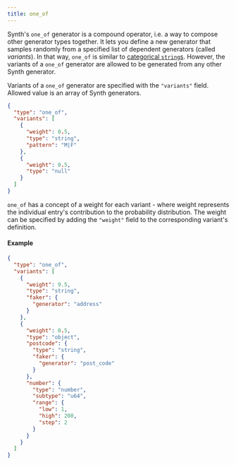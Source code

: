```yaml
---
title: one_of
---
```


Synth's `one_of` generator is a compound operator, i.e. a way to compose other generator types together. It lets you
define a new generator that samples randomly from a specified list of dependent generators (called _variants_). In that
way, `one_of` is similar to [categorical `string`s](string#categorical). However, the variants of
a `one_of` generator are allowed to be generated from any other Synth generator.

Variants of a `one_of` generator are specified with the `"variants"` field. Allowed value is an array of Synth
generators.

```json synth
{
  "type": "one_of",
  "variants": [
    {
      "weight": 0.5,
      "type": "string",
      "pattern": "M|F"
    },
    {
      "weight": 0.5,
      "type": "null"
    }
  ]
}
```

`one_of` has a concept of a weight for each variant - where weight represents the individual entry's contribution to the
probability distribution. The weight can be specified by adding the `"weight"` field to the corresponding variant's
definition.

#### Example

```json synth
{
  "type": "one_of",
  "variants": [
    {
      "weight": 9.5,
      "type": "string",
      "faker": {
        "generator": "address"
      }
    },
    {
      "weight": 0.5,
      "type": "object",
      "postcode": {
        "type": "string",
        "faker": {
          "generator": "post_code"
        }
      },
      "number": {
        "type": "number",
        "subtype": "u64",
        "range": {
          "low": 1,
          "high": 200,
          "step": 2
        }
      }
    }
  ]
}
```
